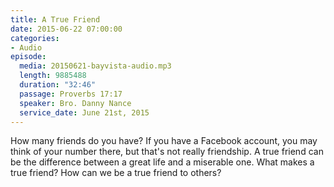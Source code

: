 ```yaml
---
title: A True Friend
date: 2015-06-22 07:00:00
categories:
- Audio
episode:
  media: 20150621-bayvista-audio.mp3
  length: 9885488
  duration: "32:46"
  passage: Proverbs 17:17
  speaker: Bro. Danny Nance
  service_date: June 21st, 2015
---
```

How many friends do you have? If you have a Facebook account, you may think of your number there, but that's not really friendship. A true friend can be the difference between a great life and a miserable one. What makes a true friend? How can we be a true friend to others?